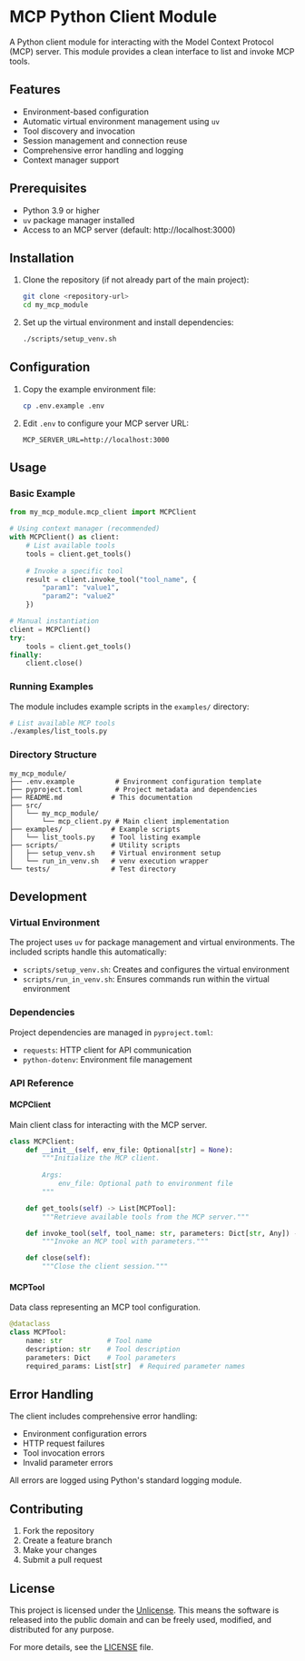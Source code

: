 # MCP Python Client Module

A Python client module for interacting with the Model Context Protocol (MCP) server. This module provides a clean interface to list and invoke MCP tools.

## Features

- Environment-based configuration
- Automatic virtual environment management using `uv`
- Tool discovery and invocation
- Session management and connection reuse
- Comprehensive error handling and logging
- Context manager support

## Prerequisites

- Python 3.9 or higher
- `uv` package manager installed
- Access to an MCP server (default: http://localhost:3000)

## Installation

1. Clone the repository (if not already part of the main project):
   ```bash
   git clone <repository-url>
   cd my_mcp_module
   ```

2. Set up the virtual environment and install dependencies:
   ```bash
   ./scripts/setup_venv.sh
   ```

## Configuration

1. Copy the example environment file:
   ```bash
   cp .env.example .env
   ```

2. Edit `.env` to configure your MCP server URL:
   ```
   MCP_SERVER_URL=http://localhost:3000
   ```

## Usage

### Basic Example

```python
from my_mcp_module.mcp_client import MCPClient

# Using context manager (recommended)
with MCPClient() as client:
    # List available tools
    tools = client.get_tools()
    
    # Invoke a specific tool
    result = client.invoke_tool("tool_name", {
        "param1": "value1",
        "param2": "value2"
    })

# Manual instantiation
client = MCPClient()
try:
    tools = client.get_tools()
finally:
    client.close()
```

### Running Examples

The module includes example scripts in the `examples/` directory:

```bash
# List available MCP tools
./examples/list_tools.py
```

### Directory Structure

```
my_mcp_module/
├── .env.example          # Environment configuration template
├── pyproject.toml        # Project metadata and dependencies
├── README.md            # This documentation
├── src/
│   └── my_mcp_module/
│       └── mcp_client.py # Main client implementation
├── examples/            # Example scripts
│   └── list_tools.py    # Tool listing example
├── scripts/             # Utility scripts
│   ├── setup_venv.sh    # Virtual environment setup
│   └── run_in_venv.sh   # venv execution wrapper
└── tests/               # Test directory
```

## Development

### Virtual Environment

The project uses `uv` for package management and virtual environments. The included scripts handle this automatically:

- `scripts/setup_venv.sh`: Creates and configures the virtual environment
- `scripts/run_in_venv.sh`: Ensures commands run within the virtual environment

### Dependencies

Project dependencies are managed in `pyproject.toml`:

- `requests`: HTTP client for API communication
- `python-dotenv`: Environment file management

### API Reference

#### MCPClient

Main client class for interacting with the MCP server.

```python
class MCPClient:
    def __init__(self, env_file: Optional[str] = None):
        """Initialize the MCP client.
        
        Args:
            env_file: Optional path to environment file
        """

    def get_tools(self) -> List[MCPTool]:
        """Retrieve available tools from the MCP server."""

    def invoke_tool(self, tool_name: str, parameters: Dict[str, Any]) -> Any:
        """Invoke an MCP tool with parameters."""

    def close(self):
        """Close the client session."""
```

#### MCPTool

Data class representing an MCP tool configuration.

```python
@dataclass
class MCPTool:
    name: str           # Tool name
    description: str    # Tool description
    parameters: Dict    # Tool parameters
    required_params: List[str]  # Required parameter names
```

## Error Handling

The client includes comprehensive error handling:

- Environment configuration errors
- HTTP request failures
- Tool invocation errors
- Invalid parameter errors

All errors are logged using Python's standard logging module.

## Contributing

1. Fork the repository
2. Create a feature branch
3. Make your changes
4. Submit a pull request

## License

This project is licensed under the [Unlicense](https://unlicense.org). This means the software is released into the public domain and can be freely used, modified, and distributed for any purpose.

For more details, see the [LICENSE](./LICENSE) file.